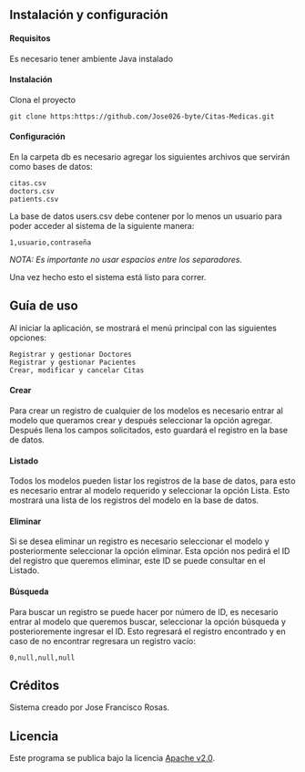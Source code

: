 ## Instalación y configuración
#### Requisitos
Es necesario tener ambiente Java instalado
#### Instalación
Clona el proyecto

    git clone https:https://github.com/Jose026-byte/Citas-Medicas.git

#### Configuración

En la carpeta db es necesario agregar los siguientes archivos que servirán como bases de datos:

    citas.csv
    doctors.csv
    patients.csv

La base de datos users.csv debe contener por lo menos un usuario para poder acceder al sistema de la siguiente manera:

    1,usuario,contraseña

_NOTA: Es importante no usar espacios entre los separadores._

Una vez hecho esto el sistema está listo para correr.

## Guía de uso

Al iniciar la aplicación, se mostrará el menú principal con las siguientes opciones:

    Registrar y gestionar Doctores
    Registrar y gestionar Pacientes
    Crear, modificar y cancelar Citas

#### Crear
Para crear un registro de cualquier de los modelos es necesario entrar al modelo que queramos crear y después seleccionar la opción agregar.
Después llena los campos solicitados, esto guardará el registro en la base de datos.

#### Listado
Todos los modelos pueden listar los registros de la base de datos, para esto es necesario entrar al modelo requerido y seleccionar la opción Lista.
Esto mostrará una lista de los registros del modelo en la base de datos.

#### Eliminar
Si se desea eliminar un registro es necesario seleccionar el modelo y posteriormente seleccionar la opción eliminar.
Esta opción nos pedirá el ID del registro que queremos eliminar, este ID se puede consultar en el Listado.

#### Búsqueda
Para buscar un registro se puede hacer por número de ID, es necesario entrar al modelo que queremos buscar, seleccionar la opción búsqueda y posterioremente ingresar el ID.
Esto regresará el registro encontrado y en caso de no encontrar regresara un registro vacío:

    0,null,null,null

## Créditos
Sistema creado por Jose Francisco Rosas.
## Licencia
Este programa se publica bajo la licencia [Apache v2.0](https://www.apache.org/licenses/LICENSE-2.0).